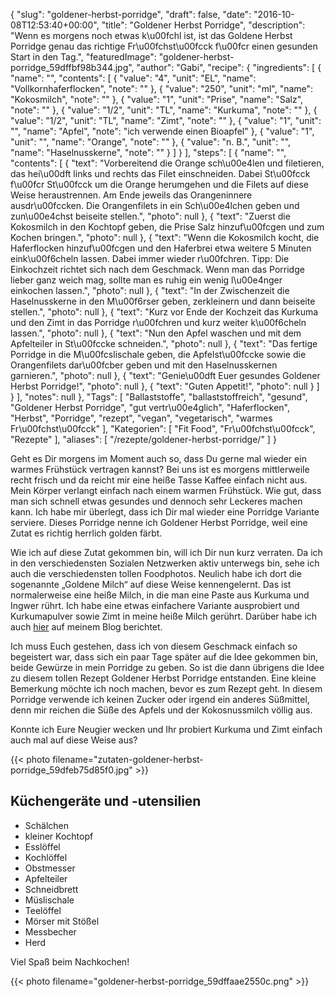 {
    "slug": "goldener-herbst-porridge",
    "draft": false,
    "date": "2016-10-08T12:53:40+00:00",
    "title": "Goldener Herbst Porridge",
    "description": "Wenn es morgens noch etwas k\u00fchl ist, ist das Goldene Herbst Porridge genau das richtige Fr\u00fchst\u00fcck f\u00fcr einen gesunden Start in den Tag.",
    "featuredImage": "goldener-herbst-porridge_59dffbf98b344.jpg",
    "author": "Gabi",
    "recipe": {
        "ingredients": [
            {
                "name": "",
                "contents": [
                    {
                        "value": "4",
                        "unit": "EL",
                        "name": "Vollkornhaferflocken",
                        "note": ""
                    },
                    {
                        "value": "250",
                        "unit": "ml",
                        "name": "Kokosmilch",
                        "note": ""
                    },
                    {
                        "value": "1",
                        "unit": "Prise",
                        "name": "Salz",
                        "note": ""
                    },
                    {
                        "value": "1\/2",
                        "unit": "TL",
                        "name": "Kurkuma",
                        "note": ""
                    },
                    {
                        "value": "1\/2",
                        "unit": "TL",
                        "name": "Zimt",
                        "note": ""
                    },
                    {
                        "value": "1",
                        "unit": "",
                        "name": "Apfel",
                        "note": "ich verwende einen Bioapfel"
                    },
                    {
                        "value": "1",
                        "unit": "",
                        "name": "Orange",
                        "note": ""
                    },
                    {
                        "value": "n. B.",
                        "unit": "",
                        "name": "Haselnusskerne",
                        "note": ""
                    }
                ]
            }
        ],
        "steps": [
            {
                "name": "",
                "contents": [
                    {
                        "text": "Vorbereitend die Orange sch\u00e4len und filetieren, das hei\u00dft links und rechts das Filet einschneiden. Dabei St\u00fcck f\u00fcr St\u00fcck um die Orange herumgehen und die Filets auf diese Weise heraustrennen. Am Ende jeweils das Orangeninnere ausdr\u00fccken. Die Orangenfilets in ein Sch\u00e4lchen geben und zun\u00e4chst beiseite stellen.",
                        "photo": null
                    },
                    {
                        "text": "Zuerst die Kokosmilch in den Kochtopf geben, die Prise Salz hinzuf\u00fcgen und zum Kochen bringen.",
                        "photo": null
                    },
                    {
                        "text": "Wenn die Kokosmilch kocht, die Haferflocken hinzuf\u00fcgen und den Haferbrei etwa weitere 5 Minuten eink\u00f6cheln lassen. Dabei immer wieder r\u00fchren. Tipp: Die Einkochzeit richtet sich nach dem Geschmack. Wenn man das Porridge lieber ganz weich mag, sollte man es ruhig ein wenig l\u00e4nger einkochen lassen.",
                        "photo": null
                    },
                    {
                        "text": "In der Zwischenzeit die Haselnusskerne in den M\u00f6rser geben, zerkleinern und dann beiseite stellen.",
                        "photo": null
                    },
                    {
                        "text": "Kurz vor Ende der Kochzeit das Kurkuma und den Zimt in das Porridge r\u00fchren und kurz weiter k\u00f6cheln lassen.",
                        "photo": null
                    },
                    {
                        "text": "Nun den Apfel waschen und mit dem Apfelteiler in St\u00fccke schneiden.",
                        "photo": null
                    },
                    {
                        "text": "Das fertige Porridge in die M\u00fcslischale geben, die Apfelst\u00fccke sowie die Orangenfilets dar\u00fcber geben und mit den Haselnusskernen garnieren.",
                        "photo": null
                    },
                    {
                        "text": "Genie\u00dft Euer gesundes Goldener Herbst Porridge!",
                        "photo": null
                    },
                    {
                        "text": "Guten Appetit!",
                        "photo": null
                    }
                ]
            }
        ],
        "notes": null
    },
    "Tags": [
        "Ballaststoffe",
        "ballaststoffreich",
        "gesund",
        "Goldener Herbst Porridge",
        "gut vertr\u00e4glich",
        "Haferflocken",
        "Herbst",
        "Porridge",
        "rezept",
        "vegan",
        "vegetarisch",
        "warmes Fr\u00fchst\u00fcck"
    ],
    "Kategorien": [
        "Fit Food",
        "Fr\u00fchst\u00fcck",
        "Rezepte"
    ],
    "aliases": [
        "\/rezepte\/goldener-herbst-porridge\/"
    ]
}

Geht es Dir morgens im Moment auch so, dass Du gerne mal wieder ein warmes Frühstück vertragen kannst? Bei uns ist es morgens mittlerweile recht frisch und da reicht mir eine heiße Tasse Kaffee einfach nicht aus. Mein Körper verlangt einfach nach einem warmen Frühstück. Wie gut, dass man sich schnell etwas gesundes und dennoch sehr Leckeres machen kann. Ich habe mir überlegt, dass ich Dir mal wieder eine Porridge Variante serviere. Dieses Porridge nenne ich Goldener Herbst Porridge, weil eine Zutat es richtig herrlich golden färbt.

Wie ich auf diese Zutat gekommen bin, will ich Dir nun kurz verraten. Da ich in den verschiedensten Sozialen Netzwerken aktiv unterwegs bin, sehe ich auch die verschiedensten tollen Foodphotos. Neulich habe ich dort die sogenannte &#8222;Goldene Milch&#8220; auf diese Weise kennengelernt. Das ist normalerweise eine heiße Milch, in die man eine Paste aus Kurkuma und Ingwer rührt. Ich habe eine etwas einfachere Variante ausprobiert und Kurkumapulver sowie Zimt in meine heiße Milch gerührt. Darüber habe ich auch [hier][1] auf meinem Blog berichtet.

Ich muss Euch gestehen, dass ich von diesem Geschmack einfach so begeistert war, dass sich ein paar Tage später auf die Idee gekommen bin, beide Gewürze in mein Porridge zu geben. So ist die dann übrigens die Idee zu diesem tollen Rezept Goldener Herbst Porridge entstanden. Eine kleine Bemerkung möchte ich noch machen, bevor es zum Rezept geht. In diesem Porridge verwende ich keinen Zucker oder irgend ein anderes Süßmittel, denn mir reichen die Süße des Apfels und der Kokosnussmilch völlig aus.

Konnte ich Eure Neugier wecken und Ihr probiert Kurkuma und Zimt einfach auch mal auf diese Weise aus?

 {{< photo filename="zutaten-goldener-herbst-porridge_59dfeb75d85f0.jpg" >}} 

 

## Küchengeräte und -utensilien

 * Schälchen
 * kleiner Kochtopf
 * Esslöffel
 * Kochlöffel
 * Obstmesser
 * Apfelteiler
 * Schneidbrett
 * Müslischale
 * Teelöffel
 * Mörser mit Stößel
 * Messbecher
 * Herd

Viel Spaß beim Nachkochen!

{{< photo filename="goldener-herbst-porridge_59dffaae2550c.png" >}}

 





 [1]: https://kochfokus.de/wissenswert/mit-diesen-tipps-hat-der-herbstblues-keine-chance/